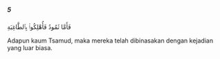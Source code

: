##### 5

<span class="ayah">فَأَمَّا ثَمُودُ فَأُهْلِكُوا۟ بِٱلطَّاغِيَةِ</span>

<span class="ayah_translation">Adapun kaum Tsamud, maka mereka telah dibinasakan dengan kejadian yang luar biasa.</span>
